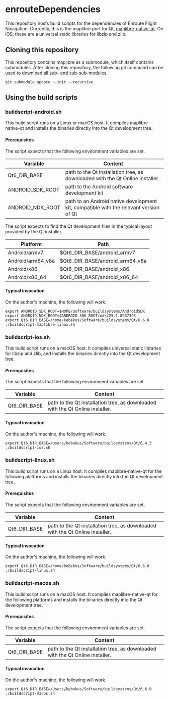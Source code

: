 # enrouteDependencies

This repository hosts build scripts for the dependencies of Enroute Flight Navigation. Currently, this is the maplibre port for Qt, [maplibre-native-qt](https://github.com/maplibre/maplibre-native-qt). On iOS, these are a universal static libraries for libzip and zlib. 


## Cloning this repository

This repository contains maplibre as a submodule, which itself contains submodules. After cloning this repository, the following git command can be used to download all sub- and sub-sub-modules.

```
git submodule update --init --recursive
```


## Using the build scripts


### buildscript-android.sh 

This build script runs on a Linux or macOS host. It compiles maplibre-native-qt and installs the binaries directly into the Qt development tree. 


#### Prerequisites

The script expects that the following environment variables are set.

| Variable          | Content
|-------------------|---------------------------------
| Qt6_DIR_BASE      | path to the Qt installation tree, as downloaded with the Qt Online installer.
| ANDROID_SDK_ROOT  | path to the Android software development kit
| ANDROID_NDK_ROOT  | path to an Android native development kit, compatible with the relevant version of Qt

The script expects to find the Qt development files in the typical layout provided by the Qt installer.

|Platform           | Path
|-------------------|---------------------------------
|Android/armv7      | $Qt6_DIR_BASE/android_armv7
|Android/arm64_v8a  | $Qt6_DIR_BASE/android_arm64_v8a
|Android/x86        | $Qt6_DIR_BASE/android_x86
|Android/x86_64     | $Qt6_DIR_BASE/android_x86_64


#### Typical invocation

On the author's machine, the following will work.

```
export ANDROID_SDK_ROOT=$HOME/Software/buildsystems/AndroidSDK
export ANDROID_NDK_ROOT=$ANDROID_SDK_ROOT/ndk/25.1.8937393
export Qt6_DIR_BASE=/home/kebekus/Software/buildsystems/Qt/6.6.0
./buildscript-maplibre-linux.sh 
```


### buildscript-ios.sh 

This build script runs on a macOS host. It compiles universal static libraries for libzip and zlib, and installs the binaries directly into the Qt development tree. 


#### Prerequisites

The script expects that the following environment variables are set.

| Variable          | Content
|-------------------|---------------------------------
| Qt6_DIR_BASE      | path to the Qt installation tree, as downloaded with the Qt Online installer.


#### Typical invocation

On the author's machine, the following will work.

```
export Qt6_DIR_BASE=/Users/kebekus/Software/buildsystems/Qt/6.4.3
./buildscript-ios.sh 
```


### buildscript-linux.sh 

This build script runs on a Linux host. It compiles maplibre-native-qt for the following platforms and installs the binaries directly into the Qt development tree. 


#### Prerequisites

The script expects that the following environment variables are set.

| Variable          | Content
|-------------------|---------------------------------
| Qt6_DIR_BASE      | path to the Qt installation tree, as downloaded with the Qt Online installer.


#### Typical invocation

On the author's machine, the following will work.

```
export Qt6_DIR_BASE=/home/kebekus/Software/buildsystems/Qt/6.6.0
./buildscript-linux.sh 
```


### buildscript-macos.sh 

This build script runs on a macOS host. It compiles maplibre-native-qt for the following platforms and installs the binaries directly into the Qt development tree. 


#### Prerequisites

The script expects that the following environment variables are set.

| Variable          | Content
|-------------------|---------------------------------
| Qt6_DIR_BASE      | path to the Qt installation tree, as downloaded with the Qt Online installer.


#### Typical invocation

On the author's machine, the following will work.

```
export Qt6_DIR_BASE=/Users/kebekus/Software/buildsystems/Qt/6.6.0
./buildscript-macos.sh 
```
